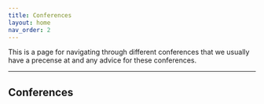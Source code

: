 ```yaml
---
title: Conferences
layout: home
nav_order: 2
---
```


This is a page for navigating through different conferences that we usually have a precense at and any advice for these conferences. 

----
## Conferences
